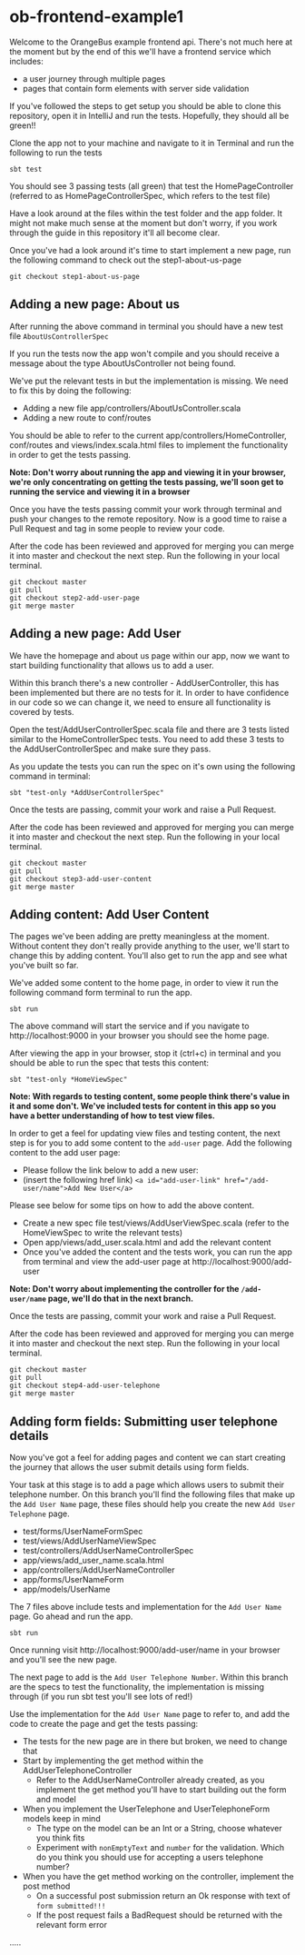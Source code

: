 # ob-frontend-example1

Welcome to the OrangeBus example frontend api. There's not much here at the moment but by the end of this we'll have a frontend service which includes:

* a user journey through multiple pages
* pages that contain form elements with server side validation

If you've followed the steps to get setup you should be able to clone this repository, open it in IntelliJ and run the tests. Hopefully, they should all be green!!

Clone the app not to your machine and navigate to it in Terminal and run the following to run the tests

```
sbt test
```

You should see 3 passing tests (all green) that test the HomePageController (referred to as HomePageControllerSpec, which refers to the test file)

Have a look around at the files within the test folder and the app folder. It might not make much sense at the moment but don't worry, if you work through the guide in this repository it'll all become clear.

Once you've had a look around it's time to start implement a new page, run the following command to check out the step1-about-us-page

```
git checkout step1-about-us-page
```

## Adding a new page: About us

After running the above command in terminal you should have a new test file `AboutUsControllerSpec`

If you run the tests now the app won't compile and you should receive a message about the type AboutUsController not being found.

We've put the relevant tests in but the implementation is missing. We need to fix this by doing the following:

* Adding a new file app/controllers/AboutUsController.scala
* Adding a new route to conf/routes

You should be able to refer to the current app/controllers/HomeController, conf/routes and views/index.scala.html files to implement the functionality in order to get the tests passing.

**Note: Don't worry about running the app and viewing it in your browser, we're only concentrating on getting the tests passing, we'll soon get to running the service and viewing it in a browser**

Once you have the tests passing commit your work through terminal and push your changes to the remote repository. Now is a good time to raise a Pull Request and tag in some people to review your code.

After the code has been reviewed and approved for merging you can merge it into master and checkout the next step. Run the following in your local terminal.

```
git checkout master
git pull
git checkout step2-add-user-page
git merge master
```

## Adding a new page: Add User

We have the homepage and about us page within our app, now we want to start building functionality that allows us to add a user.

Within this branch there's a new controller - AddUserController, this has been implemented but there are no tests for it. In order to have confidence in our code so we can change it, we need to ensure all functionality is covered by tests.

Open the test/AddUserControllerSpec.scala file and there are 3 tests listed similar to the HomeControllerSpec tests. You need to add these 3 tests to the AddUserControllerSpec and make sure they pass.

As you update the tests you can run the spec on it's own using the following command in terminal:

```
sbt "test-only *AddUserControllerSpec"
```

Once the tests are passing, commit your work and raise a Pull Request.

After the code has been reviewed and approved for merging you can merge it into master and checkout the next step. Run the following in your local terminal.

```
git checkout master
git pull
git checkout step3-add-user-content
git merge master
```
## Adding content: Add User Content

The pages we've been adding are pretty meaningless at the moment. Without content they don't really provide anything to the user, we'll start to change this by adding content. You'll also get to run the app and see what you've built so far.

We've added some content to the home page, in order to view it run the following command form terminal to run the app.

```
sbt run
```

The above command will start the service and if you navigate to http://localhost:9000 in your browser you should see the home page.

After viewing the app in your browser, stop it (ctrl+c) in terminal and you should be able to run the spec that tests this content:

```
sbt "test-only *HomeViewSpec"
```

**Note: With regards to testing content, some people think there's value in it and some don't. We've included tests for content in this app so you have a better understanding of how to test view files.**

In order to get a feel for updating view files and testing content, the next step is for you to add some content to the `add-user` page. Add the following content to the add user page:

* Please follow the link below to add a new user:
* (insert the following href link) `<a id="add-user-link" href="/add-user/name">Add New User</a>`

Please see below for some tips on how to add the above content.

* Create a new spec file test/views/AddUserViewSpec.scala (refer to the HomeViewSpec to write the relevant tests)
* Open app/views/add_user.scala.html and add the relevant content
* Once you've added the content and the tests work, you can run the app from terminal and view the add-user page at http://localhost:9000/add-user

**Note: Don't worry about implementing the controller for the `/add-user/name` page, we'll do that in the next branch.**

Once the tests are passing, commit your work and raise a Pull Request.

After the code has been reviewed and approved for merging you can merge it into master and checkout the next step. Run the following in your local terminal.

```
git checkout master
git pull
git checkout step4-add-user-telephone
git merge master
```

## Adding form fields: Submitting user telephone details

Now you've got a feel for adding pages and content we can start creating the journey that allows the user submit details using form fields.

Your task at this stage is to add a page which allows users to submit their telephone number. On this branch you'll find the following files that make up the `Add User Name` page, these files should help you create the new `Add User Telephone` page.

* test/forms/UserNameFormSpec
* test/views/AddUserNameViewSpec
* test/controllers/AddUserNameControllerSpec
* app/views/add_user_name.scala.html
* app/controllers/AddUserNameController
* app/forms/UserNameForm
* app/models/UserName

The 7 files above include tests and implementation for the `Add User Name` page. Go ahead and run the app.

```
sbt run
```

Once running visit http://localhost:9000/add-user/name in your browser and you'll see the new page.

The next page to add is the `Add User Telephone Number`. Within this branch are the specs to test the functionality, the implementation is missing through (if you run sbt test you'll see lots of red!)

Use the implementation for the `Add User Name` page to refer to, and add the code to create the page and get the tests passing:

* The tests for the new page are in there but broken, we need to change that
* Start by implementing the get method within the AddUserTelephoneController
    * Refer to the AddUserNameController already created, as you implement the get method you'll have to start building out the form and model
* When you implement the UserTelephone and UserTelephoneForm models keep in mind
    * The type on the model can be an Int or a String, choose whatever you think fits
    * Experiment with `nonEmptyText` and `number` for the validation. Which do you think you should use for accepting a users telephone number?
* When you have the get method working on the controller, implement the post method
    * On a successful post submission return an Ok response with text of `form submitted!!!`
    * If the post request fails a BadRequest should be returned with the relevant form error

.....